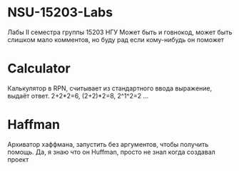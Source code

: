 # NSU-15203-Labs
Лабы II семестра группы 15203 НГУ
Может быть и говнокод, может быть слишком мало комментов, но буду рад если кому-нибудь он поможет
# Calculator
Калькулятор в RPN, считывает из стандартного ввода выражение, выдаёт ответ. 2+2*2=6, (2+2)*2=8, 2^1^2=2 ...
# Haffman
Архиватор хаффмана, запустить без аргументов, чтобы получить помощь. Да, я знаю что он Huffman, просто не знал когда создавал проект
